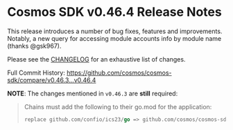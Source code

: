 # Cosmos SDK v0.46.4 Release Notes

This release introduces a number of bug fixes, features and improvements.
Notably, a new query for accessing module accounts info by module name (thanks @gsk967).

Please see the [CHANGELOG](https://github.com/cosmos/cosmos-sdk/blob/release/v0.46.x/CHANGELOG.md) for an exhaustive list of changes.

Full Commit History: https://github.com/cosmos/cosmos-sdk/compare/v0.46.3...v0.46.4

**NOTE**: The changes mentioned in `v0.46.3` are **still** required:

> Chains must add the following to their go.mod for the application:
>
> ```go
> replace github.com/confio/ics23/go => github.com/cosmos/cosmos-sdk/ics23/go v0.8.0
> ```
